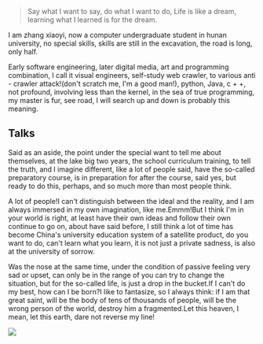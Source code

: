 

>Say what I want to say, do what I want to do,
>Life is like a dream, learning what I learned is for the dream.


I am zhang xiaoyi, now a computer undergraduate student in hunan university, no special skills, skills are still in the excavation, the road is long, only half.

Early software engineering, later digital media, art and programming combination, I call it visual engineers, self-study web crawler, to various anti - crawler attack!(don't scratch me, I'm a good man!), python, Java, c + +, not profound, involving less than the kernel, in the sea of true programming, my master is fur, see road, I will search up and down is probably this meaning.

## Talks

Said as an aside, the point under the special want to tell me about themselves, at the lake big two years, the school curriculum training, to tell the truth, and I imagine different, like a lot of people said, have the so-called preparatory course, is in preparation for after the course, said yes, but ready to do this, perhaps, and so much more than most people think.

A lot of people!I can't distinguish between the ideal and the reality, and I am always immersed in my own imagination, like me.Emmm!But I think I'm in your world is right, at least have their own ideas and follow their own continue to go on, about have said before, I still think a lot of time has become China's university education system of a satellite product, do you want to do, can't learn what you learn, it is not just a private sadness, is also at the university of sorrow.

Was the nose at the same time, under the condition of passive feeling very sad or upset, can only be in the range of you can try to change the situation, but for the so-called life, is just a drop in the bucket.If I can't do my best, how can I be born?I like to fantasize, so I always think: if I am that great saint, will be the body of tens of thousands of people, will be the wrong person of the world, destroy him a fragmented.Let this heaven, I mean, let this earth, dare not reverse my line!

<img src="https://timgsa.baidu.com/timg?image&quality=80&size=b9999_10000&sec=1522084659143&di=6eb2fe04321cbcddc68a79f42e71c836&imgtype=0&src=http%3A%2F%2Fi0.hdslb.com%2Fbfs%2Farchive%2F9afca7da89f4c95dd9ab6c2b0abc1ebce8650f01.jpg"><br>